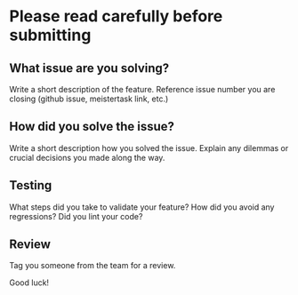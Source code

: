 # Please read carefully before submitting

## What issue are you solving?
Write a short description of the feature.
Reference issue number you are closing (github issue, meistertask link, etc.)

## How did you solve the issue?

Write a short description how you solved the issue.
Explain any dilemmas or crucial decisions you made along the way.

## Testing

What steps did you take to validate your feature?
How did you avoid any regressions?
Did you lint your code?

## Review

Tag you someone from the team for a review.

Good luck!